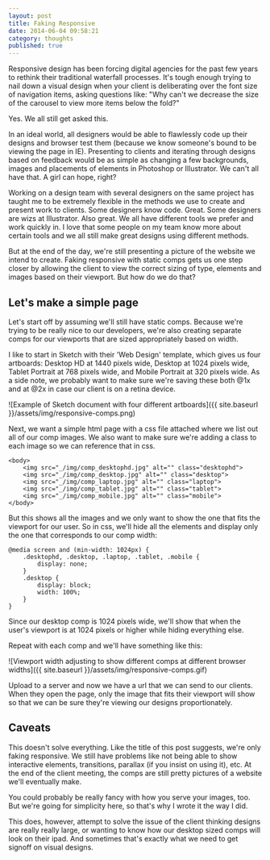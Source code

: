 ```yaml
---
layout: post
title: Faking Responsive
date: 2014-06-04 09:58:21
category: thoughts
published: true
---
```


Responsive design has been forcing digital agencies for the past few years to rethink their traditional waterfall processes. It's tough enough trying to nail down a visual design when your client is deliberating over the font size of navigation items, asking questions like: "Why can't we decrease the size of the carousel to view more items below the fold?"

Yes. We all still get asked this.

In an ideal world, all designers would be able to flawlessly code up their designs and browser test them (because we know someone's bound to be viewing the page in IE). Presenting to clients and iterating through designs based on feedback would be as simple as changing a few backgrounds, images and placements of elements in Photoshop or Illustrator. We can't all have that. A girl can hope, right?

Working on a design team with several designers on the same project has taught me to be extremely flexible in the methods we use to create and present work to clients. Some designers know code. Great. Some designers are wizs at Illustrator. Also great. We all have different tools we prefer and work quickly in. I love that some people on my team know more about certain tools and we all still make great designs using different methods.

But at the end of the day, we're still presenting a picture of the website we intend to create. Faking responsive with static comps gets us one step closer by allowing the client to view the correct sizing of type, elements and images based on their viewport. But how do we do that?

## Let's make a simple page

Let's start off by assuming we'll still have static comps. Because we're trying to be really nice to our developers, we're also creating separate comps for our viewports that are sized appropriately based on width.

I like to start in Sketch with their 'Web Design' template, which gives us four artboards: Desktop HD at 1440 pixels wide, Desktop at 1024 pixels wide, Tablet Portrait at 768 pixels wide, and Mobile Portrait at 320 pixels wide. As a side note, we probably want to make sure we're saving these both @1x and at @2x in case our client is on a retina device.

![Example of Sketch document with four different artboards]({{ site.baseurl }}/assets/img/responsive-comps.png)

Next, we want a simple html page with a css file attached where we list out all of our comp images. We also want to make sure we're adding a class to each image so we can reference that in css.

    <body>
        <img src="_/img/comp_desktophd.jpg" alt="" class="desktophd">
        <img src="_/img/comp_desktop.jpg" alt="" class="desktop">
        <img src="_/img/comp_laptop.jpg" alt="" class="laptop">
        <img src="_/img/comp_tablet.jpg" alt="" class="tablet">
        <img src="_/img/comp_mobile.jpg" alt="" class="mobile">
    </body>
    
But this shows all the images and we only want to show the one that fits the viewport for our user. So in css, we'll hide all the elements and display only the one that corresponds to our comp width: 

    @media screen and (min-width: 1024px) {
        .desktophd, .desktop, .laptop, .tablet, .mobile {
            display: none;
        }
        .desktop {
            display: block;
            width: 100%;
        }
    }
    
Since our desktop comp is 1024 pixels wide, we'll show that when the user's viewport is at 1024 pixels or higher while hiding everything else. 

Repeat with each comp and we'll have something like this:

![Viewport width adjusting to show different comps at different browser widths]({{ site.baseurl }}/assets/img/responsive-comps.gif)

Upload to a server and now we have a url that we can send to our clients. When they open the page, only the image that fits their viewport will show so that we can be sure they're viewing our designs proportionately.

## Caveats
This doesn't solve everything. Like the title of this post suggests, we're only faking responsive. We still have problems like not being able to show interactive elements, transitions, parallax (if you insist on using it), etc. At the end of the client meeting, the comps are still pretty pictures of a website we'll eventually make. 

You could probably be really fancy with how you serve your images, too. But we're going for simplicity here, so that's why I wrote it the way I did.

This does, however, attempt to solve the issue of the client thinking designs are really really large, or wanting to know how our desktop sized comps will look on their ipad. And sometimes that's exactly what we need to get signoff on visual designs.


